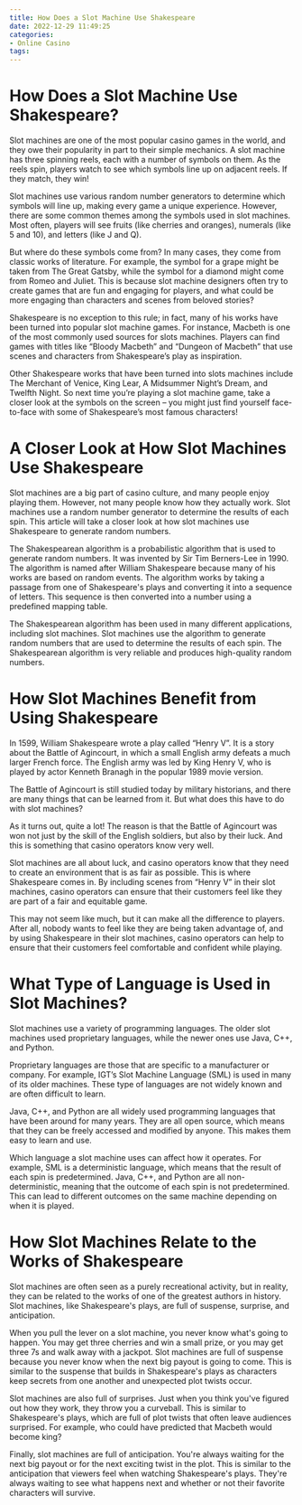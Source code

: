 ```yaml
---
title: How Does a Slot Machine Use Shakespeare
date: 2022-12-29 11:49:25
categories:
- Online Casino
tags:
---
```



#  How Does a Slot Machine Use Shakespeare?

Slot machines are one of the most popular casino games in the world, and they owe their popularity in part to their simple mechanics. A slot machine has three spinning reels, each with a number of symbols on them. As the reels spin, players watch to see which symbols line up on adjacent reels. If they match, they win!

Slot machines use various random number generators to determine which symbols will line up, making every game a unique experience. However, there are some common themes among the symbols used in slot machines. Most often, players will see fruits (like cherries and oranges), numerals (like 5 and 10), and letters (like J and Q).

But where do these symbols come from? In many cases, they come from classic works of literature. For example, the symbol for a grape might be taken from The Great Gatsby, while the symbol for a diamond might come from Romeo and Juliet. This is because slot machine designers often try to create games that are fun and engaging for players, and what could be more engaging than characters and scenes from beloved stories?

Shakespeare is no exception to this rule; in fact, many of his works have been turned into popular slot machine games. For instance, Macbeth is one of the most commonly used sources for slots machines. Players can find games with titles like “Bloody Macbeth” and “Dungeon of Macbeth” that use scenes and characters from Shakespeare’s play as inspiration.

Other Shakespeare works that have been turned into slots machines include The Merchant of Venice, King Lear, A Midsummer Night’s Dream, and Twelfth Night. So next time you’re playing a slot machine game, take a closer look at the symbols on the screen – you might just find yourself face-to-face with some of Shakespeare’s most famous characters!

#  A Closer Look at How Slot Machines Use Shakespeare 

Slot machines are a big part of casino culture, and many people enjoy playing them. However, not many people know how they actually work. Slot machines use a random number generator to determine the results of each spin. This article will take a closer look at how slot machines use Shakespeare to generate random numbers.

The Shakespearean algorithm is a probabilistic algorithm that is used to generate random numbers. It was invented by Sir Tim Berners-Lee in 1990. The algorithm is named after William Shakespeare because many of his works are based on random events. The algorithm works by taking a passage from one of Shakespeare's plays and converting it into a sequence of letters. This sequence is then converted into a number using a predefined mapping table.

The Shakespearean algorithm has been used in many different applications, including slot machines. Slot machines use the algorithm to generate random numbers that are used to determine the results of each spin. The Shakespearean algorithm is very reliable and produces high-quality random numbers.

#  How Slot Machines Benefit from Using Shakespeare 

In 1599, William Shakespeare wrote a play called “Henry V”. It is a story about the Battle of Agincourt, in which a small English army defeats a much larger French force. The English army was led by King Henry V, who is played by actor Kenneth Branagh in the popular 1989 movie version.

The Battle of Agincourt is still studied today by military historians, and there are many things that can be learned from it. But what does this have to do with slot machines?

As it turns out, quite a lot! The reason is that the Battle of Agincourt was won not just by the skill of the English soldiers, but also by their luck. And this is something that casino operators know very well.

Slot machines are all about luck, and casino operators know that they need to create an environment that is as fair as possible. This is where Shakespeare comes in. By including scenes from “Henry V” in their slot machines, casino operators can ensure that their customers feel like they are part of a fair and equitable game.

This may not seem like much, but it can make all the difference to players. After all, nobody wants to feel like they are being taken advantage of, and by using Shakespeare in their slot machines, casino operators can help to ensure that their customers feel comfortable and confident while playing.

#  What Type of Language is Used in Slot Machines? 

Slot machines use a variety of programming languages. The older slot machines used proprietary languages, while the newer ones use Java, C++, and Python. 

Proprietary languages are those that are specific to a manufacturer or company. For example, IGT’s Slot Machine Language (SML) is used in many of its older machines. These type of languages are not widely known and are often difficult to learn. 

Java, C++, and Python are all widely used programming languages that have been around for many years. They are all open source, which means that they can be freely accessed and modified by anyone. This makes them easy to learn and use. 

Which language a slot machine uses can affect how it operates. For example, SML is a deterministic language, which means that the result of each spin is predetermined. Java, C++, and Python are all non-deterministic, meaning that the outcome of each spin is not predetermined. This can lead to different outcomes on the same machine depending on when it is played.

#  How Slot Machines Relate to the Works of Shakespeare

Slot machines are often seen as a purely recreational activity, but in reality, they can be related to the works of one of the greatest authors in history. Slot machines, like Shakespeare's plays, are full of suspense, surprise, and anticipation.

When you pull the lever on a slot machine, you never know what's going to happen. You may get three cherries and win a small prize, or you may get three 7s and walk away with a jackpot. Slot machines are full of suspense because you never know when the next big payout is going to come. This is similar to the suspense that builds in Shakespeare's plays as characters keep secrets from one another and unexpected plot twists occur.

Slot machines are also full of surprises. Just when you think you've figured out how they work, they throw you a curveball. This is similar to Shakespeare's plays, which are full of plot twists that often leave audiences surprised. For example, who could have predicted that Macbeth would become king?

Finally, slot machines are full of anticipation. You're always waiting for the next big payout or for the next exciting twist in the plot. This is similar to the anticipation that viewers feel when watching Shakespeare's plays. They're always waiting to see what happens next and whether or not their favorite characters will survive.